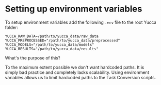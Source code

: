 # Setting up environment variables

To setup environment variables add the following `.env` file to the root Yucca folder:

```
YUCCA_RAW_DATA=/path/to/yucca_data/raw_data
YUCCA_PREPROCESSED="/path/to/yucca_data/preprocessed"
YUCCA_MODELS="/path/to/yucca_data/models"
YUCCA_RESULTS="/path/to/yucca_data/results"
```

What's the purpose of this?

To the maximum extent possible we don't want hardcoded paths. It is simply bad practice and completely lacks scalability. Using environment variables allows us to limit hardcoded paths to the Task Conversion scripts.
